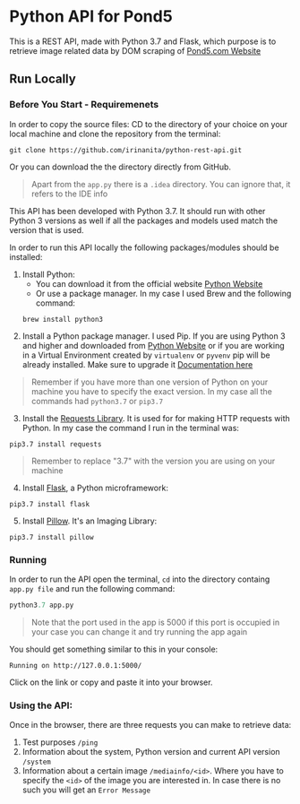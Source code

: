 # Python API for Pond5

This is a REST API, made with Python 3.7 and Flask, which purpose is to retrieve image related data by DOM scraping
of [Pond5.com Website]('www.pond5.com')

## Run Locally
### Before You Start - Requiremenets
In order to copy the source files:
CD to the directory of your choice on your local machine and clone the repository from the terminal:

```
git clone https://github.com/irinanita/python-rest-api.git
```

Or you can download the the directory directly from GitHub.

> Apart from the `app.py` there is a `.idea` directory. You can ignore that, it refers to the IDE
info 

This API has been developed with Python 3.7. It should run with other Python 3 versions as well
if all the packages and models used match the version that is used.

In order to run this API locally the following packages/modules should be installed:
1. Install Python:
    * You can download it from the official website [Python Website]( http://www.python.org)
    * Or use a package manager. In my case I used Brew and the following command:
    ```
    brew install python3
    ```
2. Install a Python package manager. I used Pip. If you are using Python 3 and higher
 and downloaded from [Python Website]( http://www.python.org) 
 or if you are working in a Virtual Environment created by `virtualenv` or `pyvenv`
 pip will be already installed. Make sure to upgrade it [Documentation here]('https://pip.pypa.io/en/stable/installing/')   

> Remember if you have more than one version of Python on your machine you have to specify
the exact version. In my case all the commands had `python3.7` or `pip3.7`

3. Install the [Requests Library](https://pypi.org/project/requests/). It is used for
for making HTTP requests with Python. In my case the command I run in the terminal was:
```
pip3.7 install requests
``` 
> Remember to replace "3.7" with the version you are using on your machine

4. Install [Flask](https://palletsprojects.com/p/flask/), a Python microframework:
```
pip3.7 install flask
``` 

5. Install [Pillow](https://pypi.org/project/Pillow/). It's an Imaging Library:
```
pip3.7 install pillow
``` 

### Running
In order to run the API open the terminal, `cd` into the directory
containg `app.py file` and run the following command:

```python
python3.7 app.py
```

> Note that the port used in the app is 5000 if this port is occupied in your
 case you can change it and try running the app again
 
You should get something similar to this in your console:
```
Running on http://127.0.0.1:5000/  

```
Click on the link or copy and paste it into your browser.

### Using the API:
Once in the browser, there are three requests you can make to retrieve data:
1. Test purposes `/ping`
2. Information about the system, Python version and current API version `/system`
3. Information about a certain image `/mediainfo/<id>`. Where you have to specify the 
`<id>` of the image you are interested in. In case there is no such <id> you will get
an `Error Message`

